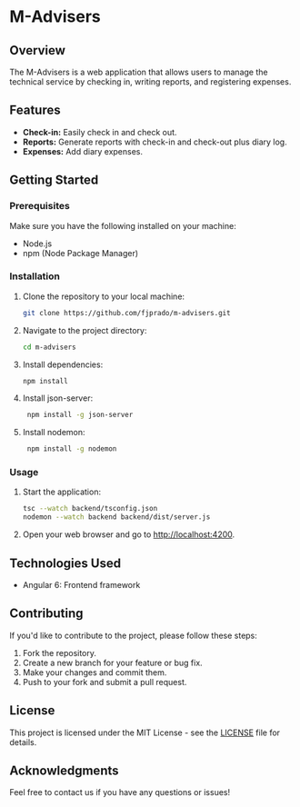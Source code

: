 # M-Advisers

## Overview

The M-Advisers is a web application that allows users to manage the technical service by checking in, writing reports, and registering expenses.

## Features

- **Check-in:** Easily check in and check out.
- **Reports:** Generate reports with check-in and check-out plus diary log.
- **Expenses:** Add diary expenses.

## Getting Started

### Prerequisites

Make sure you have the following installed on your machine:

- Node.js
- npm (Node Package Manager)

### Installation

1. Clone the repository to your local machine:

    ```bash
    git clone https://github.com/fjprado/m-advisers.git
    ```

2. Navigate to the project directory:

    ```bash
    cd m-advisers
    ```

3. Install dependencies:

    ```bash
    npm install
    ```

4. Install json-server:

   ```bash
    npm install -g json-server
    ```

5. Install nodemon:

   ```bash
    npm install -g nodemon
    ```

### Usage

1. Start the application:

    ```bash
    tsc --watch backend/tsconfig.json
    nodemon --watch backend backend/dist/server.js
    ```
2. Open your web browser and go to [http://localhost:4200](http://localhost:4200).

## Technologies Used

- Angular 6: Frontend framework

## Contributing

If you'd like to contribute to the project, please follow these steps:

1. Fork the repository.
2. Create a new branch for your feature or bug fix.
3. Make your changes and commit them.
4. Push to your fork and submit a pull request.

## License

This project is licensed under the MIT License - see the [LICENSE](LICENSE) file for details.

## Acknowledgments

Feel free to contact us if you have any questions or issues!
